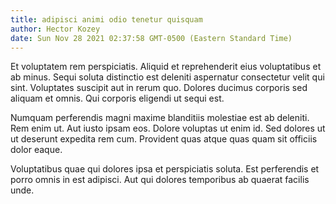 ```yaml
---
title: adipisci animi odio tenetur quisquam
author: Hector Kozey
date: Sun Nov 28 2021 02:37:58 GMT-0500 (Eastern Standard Time)
---
```

Et voluptatem rem perspiciatis. Aliquid et reprehenderit eius voluptatibus et ab minus. Sequi soluta distinctio est deleniti aspernatur consectetur velit qui sint. Voluptates suscipit aut in rerum quo. Dolores ducimus corporis sed aliquam et omnis. Qui corporis eligendi ut sequi est.

 Numquam perferendis magni maxime blanditiis molestiae est ab deleniti. Rem enim ut. Aut iusto ipsam eos. Dolore voluptas ut enim id. Sed dolores ut ut deserunt expedita rem cum. Provident quas atque quas quam sit officiis dolor eaque.

 Voluptatibus quae qui dolores ipsa et perspiciatis soluta. Est perferendis et porro omnis in est adipisci. Aut qui dolores temporibus ab quaerat facilis unde.